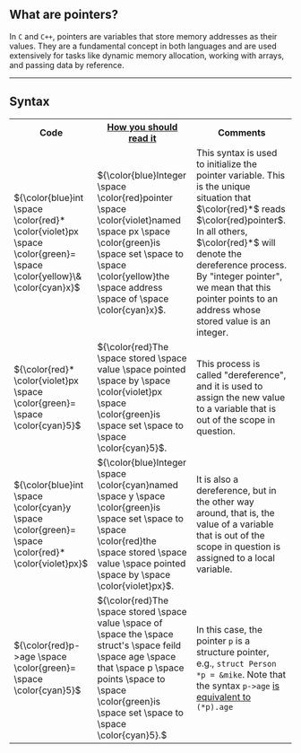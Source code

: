 ## **What are pointers?**

In `C` and `C++`, pointers are variables that store memory addresses as their values. They are a fundamental concept in both languages and are used extensively for tasks like dynamic memory allocation, working with arrays, and passing data by reference. 

---

## **Syntax**

<table>
<tr>
    <th>Code</th>
    <th><a href="https://www.youtube.com/watch?v=2ybLD6_2gKM&ab_channel=LowLevelLearning">How you should read it</a></th>
    <th>Comments</th>
</tr>
<tr>
    <td>${\color{blue}int \space \color{red}* \color{violet}px \space \color{green}= \space \color{yellow}\& \color{cyan}x}$</td>
    <td>${\color{blue}Integer \space \color{red}pointer \space \color{violet}named \space px \space \color{green}is \space set \space to \space \color{yellow}the \space address \space of \space \color{cyan}x}$.</td>
    <td>This syntax is used to initialize the pointer variable. This is the unique situation that $\color{red}*$ reads $\color{red}pointer$. In all others, $\color{red}*$ will denote the dereference process. By "integer pointer", we mean that this pointer points to an address whose stored value is an integer.</td>
</tr>
<tr>
    <td>${\color{red}* \color{violet}px \space \color{green}= \space \color{cyan}5}$</td>
    <td>${\color{red}The \space stored \space value \space pointed \space by \space \color{violet}px \space \color{green}is \space set \space to \space \color{cyan}5}$.</td>
    <td>This process is called "dereference", and it is used to assign the new value to a variable that is out of the scope in question.</td>
</tr>
<tr>
    <td>${\color{blue}int \space \color{cyan}y \space \color{green}= \space \color{red}* \color{violet}px}$</td>
    <td>${\color{blue}Integer \space \color{cyan}named \space y \space \color{green}is \space set \space to \space \color{red}the \space stored \space value \space pointed \space by \space \color{violet}px}$.</td>
    <td>It is also a dereference, but in the other way around, that is, the value of a variable that is out of the scope in question is assigned to a local variable.</td>
</tr>
<tr>
     <td>${\color{red}p->age \space \color{green}= \space \color{cyan}5}$</td>
    <td>${\color{red}The \space stored \space value \space of \space the \space struct's \space feild \space age \space that \space p \space points \space to \space \color{green}is \space set \space to \space \color{cyan}5}.$</td>
    <td>In this case, the pointer <code>p</code> is a structure pointer, e.g., <code>struct Person *p = &mike</code>. Note that the syntax <code>p->age</code> <a href="https://stackoverflow.com/questions/2575048/arrow-operator-usage-in-c/2575050#2575050">is equivalent to</a> <code>(*p).age</code></td>
</tr>
</table>

[1]: https://www.youtube.com/watch?v=2ybLD6_2gKM&ab_channel=LowLevelLearning
